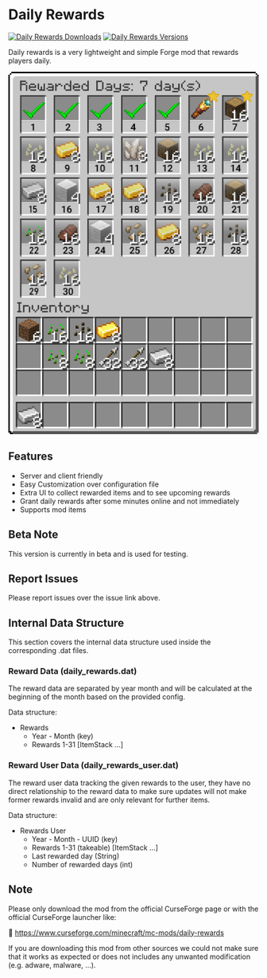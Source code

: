 # Daily Rewards

[![Daily Rewards Downloads](http://cf.way2muchnoise.eu/full_628798_downloads.svg)](https://www.curseforge.com/minecraft/mc-mods/daily-rewards)
[![Daily Rewards Versions](http://cf.way2muchnoise.eu/versions/Minecraft_628798_all.svg)](https://www.curseforge.com/minecraft/mc-mods/daily-rewards)

Daily rewards is a very lightweight and simple Forge mod that rewards players daily.

![Daily Rewards Screenshot](examples/daily_rewards_screen.png)

## Features

- Server and client friendly
- Easy Customization over configuration file
- Extra UI to collect rewarded items and to see upcoming rewards
- Grant daily rewards after some minutes online and not immediately
- Supports mod items

## Beta Note

This version is currently in beta and is used for testing.

## Report Issues

Please report issues over the issue link above.

## Internal Data Structure

This section covers the internal data structure used inside the corresponding .dat files.

### Reward Data (daily_rewards.dat)

The reward data are separated by year month and will be calculated at the beginning of the month based on the provided config.

Data structure:

- Rewards
  - Year - Month (key)
  - Rewards 1-31 [ItemStack ...]

### Reward User Data (daily_rewards_user.dat)

The reward user data tracking the given rewards to the user, they have no direct relationship to the reward data to make sure updates will not make former rewards invalid and are only relevant for further items.

Data structure:

- Rewards User
  - Year - Month - UUID (key)
  - Rewards 1-31 (takeable) [ItemStack ...]
  - Last rewarded day (String)
  - Number of rewarded days (int)

## Note

Please only download the mod from the official CurseForge page or with the official CurseForge launcher like:

🚀 <https://www.curseforge.com/minecraft/mc-mods/daily-rewards>

If you are downloading this mod from other sources we could not make sure that it works as expected or does not includes any unwanted modification (e.g. adware, malware, ...).
